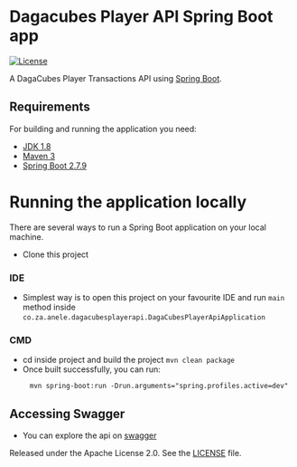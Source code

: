 # Dagacubes Player API Spring Boot app

[![License](http://img.shields.io/:license-apache-blue.svg)](http://www.apache.org/licenses/LICENSE-2.0.html)

A DagaCubes Player Transactions API using [Spring Boot](http://projects.spring.io/spring-boot/).

## Requirements

For building and running the application you need:

- [JDK 1.8](http://www.oracle.com/technetwork/java/javase/downloads/jdk8-downloads-2133151.html)
- [Maven 3](https://maven.apache.org)
- [Spring Boot 2.7.9](https://docs.spring.io/spring-boot/docs/2.7.9/reference/html/)

# Running the application locally
There are several ways to run a Spring Boot application on your local machine.
- Clone this project

### IDE
- Simplest way is to open this project on your favourite IDE and
run `main` method inside `co.za.anele.dagacubesplayerapi.DagaCubesPlayerApiApplication`

### CMD
- cd inside project and build the project ```mvn clean package```
- Once built successfully, you can run:
```sbtshell
     mvn spring-boot:run -Drun.arguments="spring.profiles.active=dev"
```

## Accessing Swagger
- You can explore the api on [swagger](http://localhost:8080/swagger-ui/index.html)

Released under the Apache License 2.0. See the [LICENSE](https://github.com/AneleMgciniMdolomba/dagacubes-player-transaction-api/blob/master/LICENSE) file.